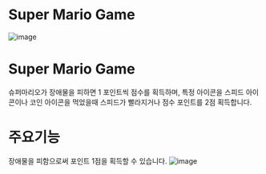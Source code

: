 # Super Mario Game

![image](https://github.com/Hyunjin07/MarioGame/assets/111410288/17cb8dc9-6384-43c6-94d3-180e33d19d75)

# Super Mario Game
슈퍼마리오가 장애물을 피하면 1 포인트씩 점수를 획득하며, 특정 아이콘을 스피드 아이콘이나 코인 아이콘을 먹었을때 스피드가 빨라지거나 점수 포인트를 2점 획득합니다.

# 주요기능
장애물을 피함으로써 포인트 1점을 획득할 수 있습니다.
![image](https://github.com/Hyunjin07/MarioGame/assets/111410288/21831bb3-cbdf-4c13-a046-bca118f51ad5)



 

